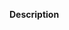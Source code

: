 <!-- Thank you for your contribution. Before you submit the issue:
- Search open and closed issues for duplicates.
- Read the Contributing guidelines.
- Follow the Code of Conduct.
-->

**Description**

<!-- In this section, provide a clear and concise description of the issue. Provide proper argumentation and screenshots, if necessary. -->

